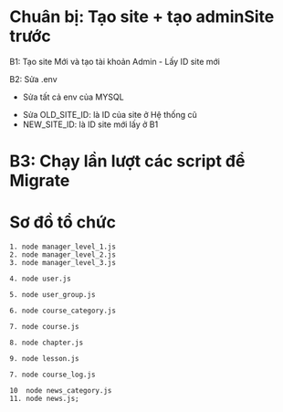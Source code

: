 # Chuân bị: Tạo site + tạo adminSite trước

B1: Tạo site Mới và tạo tài khoản Admin - Lấy ID site mới

B2: Sửa .env

- Sửa tất cả env của MYSQL

* Sửa OLD_SITE_ID: là ID của site ở Hệ thống cũ
* NEW_SITE_ID: là ID site mới lấy ở B1

# B3: Chạy lần lượt các script để Migrate

# Sơ đồ tổ chức

    1. node manager_level_1.js
    2. node manager_level_2.js
    3. node manager_level_3.js

    4. node user.js

    5. node user_group.js

    6. node course_category.js

    7. node course.js

    8. node chapter.js

    9. node lesson.js

    7. node course_log.js

    10  node news_category.js
    11. node news.js;
